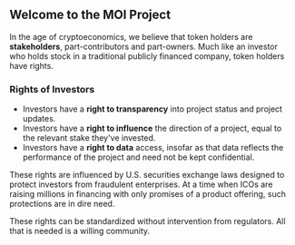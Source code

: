 ## Welcome to the MOI Project

In the age of cryptoeconomics, we believe that token holders are **stakeholders**, part-contributors and part-owners. Much like an investor who holds stock in a traditional publicly financed company, token holders have rights.

### Rights of Investors
* Investors have a **right to transparency** into project status and project updates.
* Investors have a **right to influence** the direction of a project, equal to the relevant stake they've invested.
* Investors have a **right to data** access, insofar as that data reflects the performance of the project and need not be kept confidential. 

These rights are influenced by U.S. securities exchange laws designed to protect investors from fraudulent enterprises. At a time when ICOs are raising millions in financing with only promises of a product offering, such protections are in dire need.

These rights can be standardized without intervention from regulators. All that is needed is a willing community.
